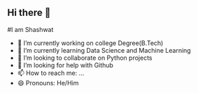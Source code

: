 ## Hi there 👋
#I am Shashwat
- 🔭 I’m currently working on college Degree(B.Tech)
- 🌱 I’m currently learning Data Science and Machine Learning
- 👯 I’m looking to collaborate on Python projects
- 🤔 I’m looking for help with Github
- 📫 How to reach me: ...
- 😄 Pronouns: He/Him
